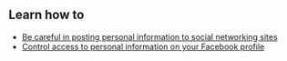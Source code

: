 
## Learn how to

- [Be careful in posting personal information to social networking sites](topics/practice-4-safe-social-networks/2-access-personal-details/3-learn.md)
- [Control access to personal information on your Facebook profile](topics/practice-4-safe-social-networks/2-access-personal-details/4-howto.md)
